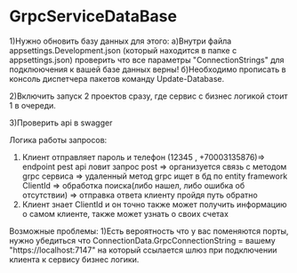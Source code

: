 # GrpcServiceDataBase

1)Нужно обновить базу данных для этого:
  а)Внутри файла appsettings.Development.json (который находится в папке с appsettings.json) проверить что все параметры "ConnectionStrings" для подклюючения к вашей базе данных верны!
  б)Необходимо прописать в консоль диспетчера пакетов команду Update-Database. 

2)Включить запуск 2 проектов сразу, где сервис с бизнес логикой стоит 1 в очереди.

3)Проверить api в swagger

Логика работы запросов:
1) Клиент отправляет пароль и телефон (12345 , +70003135876)=> 
endpoint pest api ловит запрос post => 
организуется связь с методом grpc сервиса => 
удаленный метод grpc ищет в бд по entity framework ClientId => 
обработка поиска(либо нашел, либо ошибка об отсутствии) =>
отправка ответа клиенту пройдя путь обратно
2) Клиент знает ClientId и он точно также может получить информацию о самом клиенте, также может узнать о своих счетах


Возможные проблемы: 1)Есть вероятность что у вас поменяются порты, нужно убедиться что ConnectionData.GrpcConnectionString = вашему "https://localhost:7147" на который ссылается шлюз при подключении клиента к сервису бизнес логики.
